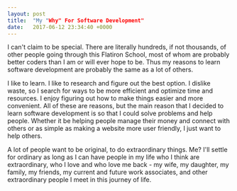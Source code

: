 ```yaml
---
layout: post
title:  "My "Why" For Software Development"
date:   2017-06-12 23:34:40 +0000
---
```



I can't claim to be special. There are literally hundreds, if not thousands, of other people going through this Flatiron School, most of whom are probably better coders than I am or will ever hope to be. Thus my reasons to learn software development are probably the same as a lot of others.

I like to learn. I like to research and figure out the best option. I dislike waste, so I search for ways to be more efficient and optimize time and resources. I enjoy figuring out how to make things easier and more convenient. All of these are reasons, but the main reason that I decided to learn software development is so that I could solve problems and help people. Whether it be helping people manage their money and connect with others or as simple as making a website more user friendly, I just want to help others.

A lot of people want to be original, to do extraordinary things. Me? I'll settle for ordinary as long as I can have people in my life who I think are extraordinary, who I love and who love me back - my wife, my daughter, my family, my friends, my current and future work associates, and other extraordinary people I meet in this journey of life.
